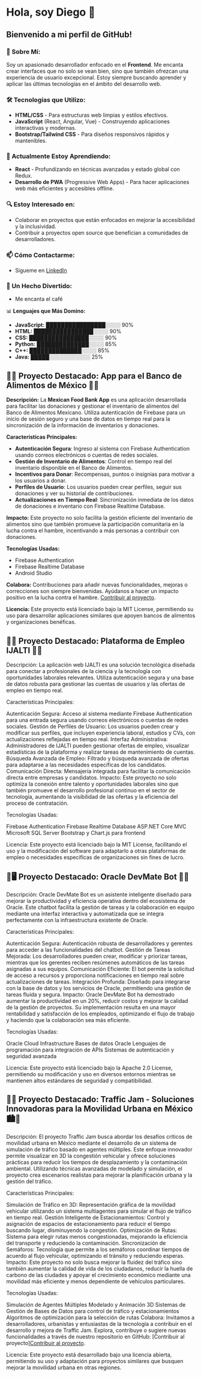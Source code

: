 # Hola, soy Diego 👋

## Bienvenido a mi perfil de GitHub!

### 🚀 Sobre Mí:
Soy un apasionado desarrollador enfocado en el **Frontend**. Me encanta crear interfaces que no solo se vean bien, sino que también ofrezcan una experiencia de usuario excepcional. Estoy siempre buscando aprender y aplicar las últimas tecnologías en el ámbito del desarrollo web.

### 🛠️ Tecnologías que Utilizo:
- **HTML/CSS** - Para estructuras web limpias y estilos efectivos.
- **JavaScript** (React, Angular, Vue) - Construyendo aplicaciones interactivas y modernas.
- **Bootstrap/Tailwind CSS** - Para diseños responsivos rápidos y mantenibles.

### 🌱 Actualmente Estoy Aprendiendo:
- **React** - Profundizando en técnicas avanzadas y estado global con Redux.
- **Desarrollo de PWA** (Progressive Web Apps) - Para hacer aplicaciones web más eficientes y accesibles offline.

### 🔍 Estoy Interesado en:
- Colaborar en proyectos que están enfocados en mejorar la accesibilidad y la inclusividad.
- Contribuir a proyectos open source que benefician a comunidades de desarrolladores.

### 📫 Cómo Contactarme:
- Sígueme en [LinkedIn](https://linkedin.com/in/tu-linkedin)

### 🌟 Un Hecho Divertido:
- Me encanta el café 

📊 **Lenguajes que Más Domino:**

- **JavaScript:** ████████████████░░░░ 90%
- **HTML:** ████████████████░░░░ 90%
- **CSS:** ████████████████░░░░ 90%
- **Python:** ██████████████░░░░ 85%
- **C++:** ██████████████░░░░ 85%
- **Java:** █████░░░░░░░░░░░ 25%


## 🌟🌮 Proyecto Destacado: App para el Banco de Alimentos de México 📲🎉

**Descripción:**
La **Mexican Food Bank App** es una aplicación desarrollada para facilitar las donaciones y gestionar el inventario de alimentos del Banco de Alimentos Mexicano. Utiliza autenticación de Firebase para un inicio de sesión seguro y una base de datos en tiempo real para la sincronización de la información de inventarios y donaciones.

**Características Principales:**
- **Autenticación Segura**: Ingreso al sistema con Firebase Authentication usando correos electrónicos o cuentas de redes sociales.
- **Gestión de Inventario de Alimentos**: Control en tiempo real del inventario disponible en el Banco de Alimentos.
- **Incentivos para Donar**: Recompensas, puntos o insignias para motivar a los usuarios a donar.
- **Perfiles de Usuario**: Los usuarios pueden crear perfiles, seguir sus donaciones y ver su historial de contribuciones.
- **Actualizaciones en Tiempo Real**: Sincronización inmediata de los datos de donaciones e inventario con Firebase Realtime Database.

**Impacto:**
Este proyecto no solo facilita la gestión eficiente del inventario de alimentos sino que también promueve la participación comunitaria en la lucha contra el hambre, incentivando a más personas a contribuir con donaciones.

**Tecnologías Usadas:**
- Firebase Authentication
- Firebase Realtime Database
- Android Studio

**Colabora:**
Contribuciones para añadir nuevas funcionalidades, mejoras o correcciones son siempre bienvenidas. Ayúdanos a hacer un impacto positivo en la lucha contra el hambre. [Contribuir al proyecto](https://github.com/Gemini284/Android_project).

**Licencia:**
Este proyecto está licenciado bajo la MIT License, permitiendo su uso para desarrollar aplicaciones similares que apoyen bancos de alimentos y organizaciones benéficas.

##  🌟🌐 Proyecto Destacado: Plataforma de Empleo IJALTI 📲🎉
Descripción: La aplicación web IJALTI es una solución tecnológica diseñada para conectar a profesionales de la ciencia y la tecnología con oportunidades laborales relevantes. Utiliza autenticación segura y una base de datos robusta para gestionar las cuentas de usuarios y las ofertas de empleo en tiempo real.

Características Principales:

Autenticación Segura: Acceso al sistema mediante Firebase Authentication para una entrada segura usando correos electrónicos o cuentas de redes sociales.
Gestión de Perfiles de Usuario: Los usuarios pueden crear y modificar sus perfiles, que incluyen experiencia laboral, estudios y CVs, con actualizaciones reflejadas en tiempo real.
Interfaz Administrativa: Administradores de IJALTI pueden gestionar ofertas de empleo, visualizar estadísticas de la plataforma y realizar tareas de mantenimiento de cuentas.
Búsqueda Avanzada de Empleo: Filtrado y búsqueda avanzada de ofertas para adaptarse a las necesidades específicas de los candidatos.
Comunicación Directa: Mensajería integrada para facilitar la comunicación directa entre empresas y candidatos.
Impacto: Este proyecto no solo optimiza la conexión entre talento y oportunidades laborales sino que también promueve el desarrollo profesional continuo en el sector de tecnología, aumentando la visibilidad de las ofertas y la eficiencia del proceso de contratación.

Tecnologías Usadas:

Firebase Authentication
Firebase Realtime Database
ASP.NET Core MVC
Microsoft SQL Server
Bootstrap y Chart.js para frontend

Licencia: Este proyecto está licenciado bajo la MIT License, facilitando el uso y la modificación del software para adaptarlo a otras plataformas de empleo o necesidades específicas de organizaciones sin fines de lucro.

## 🌟🖥️ Proyecto Destacado: Oracle DevMate Bot 🤖💼
Descripción: Oracle DevMate Bot es un asistente inteligente diseñado para mejorar la productividad y eficiencia operativa dentro del ecosistema de Oracle. Este chatbot facilita la gestión de tareas y la colaboración en equipo mediante una interfaz interactiva y automatizada que se integra perfectamente con la infraestructura existente de Oracle.

Características Principales:

Autenticación Segura: Autenticación robusta de desarrolladores y gerentes para acceder a las funcionalidades del chatbot.
Gestión de Tareas Mejorada: Los desarrolladores pueden crear, modificar y priorizar tareas, mientras que los gerentes reciben resúmenes automáticos de las tareas asignadas a sus equipos.
Comunicación Eficiente: El bot permite la solicitud de acceso a recursos y proporciona notificaciones en tiempo real sobre actualizaciones de tareas.
Integración Profunda: Diseñado para integrarse con la base de datos y los servicios de Oracle, permitiendo una gestión de tareas fluida y segura.
Impacto: Oracle DevMate Bot ha demostrado aumentar la productividad en un 20%, reducir costos y mejorar la calidad de la gestión de proyectos. Su implementación resulta en una mayor rentabilidad y satisfacción de los empleados, optimizando el flujo de trabajo y haciendo que la colaboración sea más eficiente.

Tecnologías Usadas:

Oracle Cloud Infrastructure
Bases de datos Oracle
Lenguajes de programación para integración de APIs
Sistemas de autenticación y seguridad avanzada

Licencia: Este proyecto está licenciado bajo la Apache 2.0 License, permitiendo su modificación y uso en diversos entornos mientras se mantienen altos estándares de seguridad y compatibilidad.

## 🌟🚗 Proyecto Destacado: Traffic Jam - Soluciones Innovadoras para la Movilidad Urbana en México 🏙️🔄

Descripción:
El proyecto Traffic Jam busca abordar los desafíos críticos de movilidad urbana en México mediante el desarrollo de un sistema de simulación de tráfico basado en agentes múltiples. Este enfoque innovador permite visualizar en 3D la congestión vehicular y ofrece soluciones prácticas para reducir los tiempos de desplazamiento y la contaminación ambiental. Utilizando técnicas avanzadas de modelado y simulación, el proyecto crea escenarios realistas para mejorar la planificación urbana y la gestión del tráfico.

Características Principales:

Simulación de Tráfico en 3D: Representación gráfica de la movilidad vehicular utilizando un sistema multiagentes para simular el flujo de tráfico en tiempo real.
Gestión Inteligente de Estacionamientos: Control y asignación de espacios de estacionamiento para reducir el tiempo buscando lugar, disminuyendo la congestión.
Optimización de Rutas: Sistema para elegir rutas menos congestionadas, mejorando la eficiencia del transporte y reduciendo la contaminación.
Sincronización de Semáforos: Tecnología que permite a los semáforos coordinar tiempos de acuerdo al flujo vehicular, optimizando el tránsito y reduciendo esperas.
Impacto:
Este proyecto no solo busca mejorar la fluidez del tráfico sino también aumentar la calidad de vida de los ciudadanos, reducir la huella de carbono de las ciudades y apoyar el crecimiento económico mediante una movilidad más eficiente y menos dependiente de vehículos particulares.

Tecnologías Usadas:

Simulación de Agentes Múltiples
Modelado y Animación 3D
Sistemas de Gestión de Bases de Datos para control de tráfico y estacionamientos
Algoritmos de optimización para la selección de rutas
Colabora: Invitamos a desarrolladores, urbanistas y entusiastas de la tecnología a contribuir en el desarrollo y mejora de Traffic Jam. Explora, contribuye o sugiere nuevas funcionalidades a través de nuestro repositorio en GitHub: [Contribuir al proyecto][Contribuir al proyecto](https://github.com/JavierP08/MyProject).

Licencia: Este proyecto está desarrollado bajo una licencia abierta, permitiendo su uso y adaptación para proyectos similares que busquen mejorar la movilidad urbana en otras regiones.
